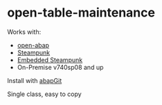 # open-table-maintenance

Works with:
* [open-abap](https://github.com/open-abap/open-abap)
* [Steampunk](https://blogs.sap.com/2019/08/20/its-steampunk-now/)
* [Embedded Steampunk](https://blogs.sap.com/2021/09/30/steampunk-is-going-all-in/)
* On-Premise v740sp08 and up

Install with [abapGit](https://abapgit.org)

Single class, easy to copy

